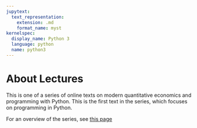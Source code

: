 ```yaml
---
jupytext:
  text_representation:
    extension: .md
    format_name: myst
kernelspec:
  display_name: Python 3
  language: python
  name: python3
---
```


# About Lectures

This is one of a series of online texts on modern quantitative
economics and programming with Python. This is the first
text in the series, which focuses on programming in Python.

For an overview of the series, see [this page](https://quantecon.org/python-lectures/)

